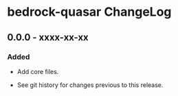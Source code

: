 # bedrock-quasar ChangeLog

## 0.0.0 - xxxx-xx-xx

### Added
- Add core files.

- See git history for changes previous to this release.
